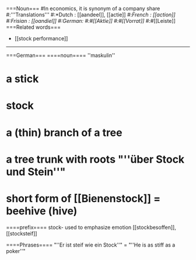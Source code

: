 ===Noun===
#In economics, it is synonym of a company share
#:'''Translations'''
#:*Dutch : [[aandeel]], [[actie]]
#:*French : [[action]]
#:*Frisian : [[oandiel]]
#:*German:
#:*#[[Aktie]]
#:*#[[Vorrat]]
#:*#[[Leiste]]
===Related words===
* [[stock performance]]
----
===German===
====noun====
''maskulin''

# a stick
# stock
# a (thin) branch of a tree
# a tree trunk with roots "''über Stock und Stein''"
# short form of [[Bienenstock]] = beehive (hive)

====prefix====
stock-
used to emphasize emotion
[[stockbesoffen]], [[stocksteif]]

====Phrases====
"''Er ist steif wie ein Stock''" = "''He is as stiff as a poker''"